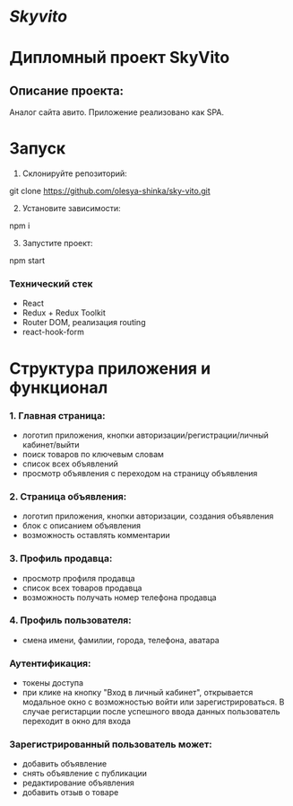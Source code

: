 # **_Skyvito_**

# Дипломный проект SkyVito

## Описание проекта:

Аналог сайта авито.
Приложение реализовано как SPA.

# Запуск

1. Склонируйте репозиторий:

git clone https://github.com/olesya-shinka/sky-vito.git

2. Установите зависимости:

npm i

3. Запустите проект:

npm start

### Технический стек

- React
- Redux + Redux Toolkit
- Router DOM, реализация routing
- react-hook-form

# Структура приложения и функционал

### 1. Главная страница:

- логотип приложения, кнопки авторизации/регистрации/личный кабинет/выйти
- поиск товаров по ключевым словам
- список всех объявлений
- просмотр объявления с переходом на страницу объявления

### 2. Страница объявления:

- логотип приложения, кнопки авторизации, создания объявления
- блок с описанием объявления
- возможность оставлять комментарии

### 3. Профиль продавца:

- просмотр профиля продавца
- список всех товаров продавца
- возможность получать номер телефона продавца

### 4. Профиль пользователя:

- смена имени, фамилии, города, телефона, аватара

### Аутентификация:

- токены доступа
- при клике на кнопку "Вход в личный кабинет", открывается модальное окно с возможностью войти или зарегистрироваться. В случае регистарции после успешного ввода данных пользователь переходит в окно для входа

### Зарегистрированный пользователь может:

- добавить объявление
- снять объявление с публикации
- редактирование объявления
- добавить отзыв о товаре
